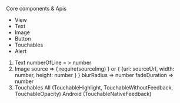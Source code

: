 Core components & Apis
- View
- Text
- Image
- Button
- Touchables
- Alert

1. Text
    numberOfLine = > number
2. Image
    source => { require(sourceImg) } or { {uri: sourceUrl, width: number, height: number } }
    blurRadius => number
    fadeDuration => number
3. Touchables 
    All (TouchableHighlight, TouchableWithoutFeedback, TouchableOpacity)
    Android (TouchableNativeFeedback)